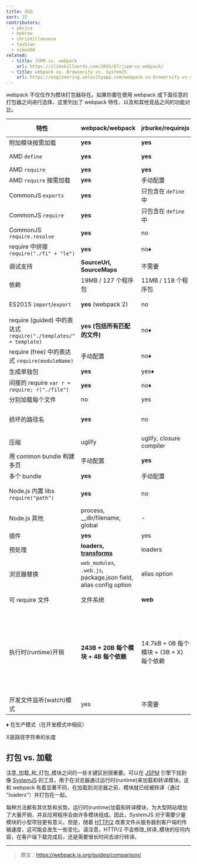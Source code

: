 ```yaml
---
title: 对比
sort: 25
contributors:
  - pksjce
  - bebraw
  - chrisVillanueva
  - tashian
  - simon04
related:
  - title: JSPM vs. webpack
    url: https://ilikekillnerds.com/2015/07/jspm-vs-webpack/
  - title: webpack vs. Browserify vs. SystemJS
    url: https://engineering.velocityapp.com/webpack-vs-browersify-vs-systemjs-for-spas-95b349a41fa0
---
```


webpack 不仅仅作为模块打包器存在。如果你要在使用 webpack 或下面任意的打包器之间进行选择，这里列出了 webpack 特性，以及和其他竞品之间的功能对比。

| 特性 | webpack/webpack | jrburke/requirejs | substack/node-browserify | jspm/jspm-cli | rollup/rollup | brunch/brunch |
|---------|-----------------|-------------------|--------------------------|---------------|---------------|---------------|
| 附加模块按需加载 | **yes** | **yes** | no | [System.import](https://github.com/systemjs/systemjs/blob/master/docs/system-api.md#systemimportmodulename--normalizedparentname---promisemodule) | no | no |
| AMD `define` | **yes** | **yes** | [deamdify](https://github.com/jaredhanson/deamdify) | yes | [rollup-plugin-amd](https://github.com/piuccio/rollup-plugin-amd) | yes |
| AMD `require` | **yes** | **yes** | no | yes | no | yes |
| AMD `require` 按需加载 | **yes** | 手动配置 | no | yes | no | no |
| CommonJS `exports` | **yes** | 只包含在 `define` 中 | **yes** | yes | [commonjs-plugin](https://github.com/rollup/rollup-plugin-commonjs) | yes |
| CommonJS `require` | **yes** | 只包含在 `define` 中 | **yes** | yes | [commonjs-plugin](https://github.com/rollup/rollup-plugin-commonjs) | yes |
| CommonJS `require.resolve` | **yes** | no | no | no | no | |
| require 中拼接 `require("./fi" + "le")` | **yes** | no♦ | no | no | no | |
| 调试支持 | **SourceUrl, SourceMaps** | 不需要 | SourceMaps | **SourceUrl, SourceMaps** | **SourceUrl, SourceMaps** | SourceMaps |
| 依赖 | 19MB / 127 个程序包 | 11MB / 118 个程序包 | **1.2MB / 1 个程序包** | 26MB / 131 个程序包 | ?MB / 3 个程序包 | |
| ES2015 `import`/`export` | **yes** (webpack 2) | no | no | **yes** | **yes** | yes, 通过 [es6 模块转换器](https://github.com/gcollazo/es6-module-transpiler-brunch)
| require (guided) 中的表达式 `require("./templates/" + template)` | **yes (包括所有匹配的文件)** | no♦ | no | no | no | no |
| require (free) 中的表达式 `require(moduleName)` | 手动配置 | no♦ | no | no | no | |
| 生成单独包 | **yes** | yes♦ | yes | yes | yes | yes |
| 间接的 require `var r = require; r("./file")` | **yes** | no♦ | no | no | no | |
| 分别加载每个文件 | no | yes | no | yes | no | no |
| 损坏的路径名 | **yes** | no | 部分 | yes | 不需要（路径名称不在包中） | no |
| 压缩 | uglify | uglify, closure compiler | [uglifyify](https://github.com/hughsk/uglifyify) | yes | [uglify-plugin](https://github.com/TrySound/rollup-plugin-uglify) | [UglifyJS-brunch](https://github.com/brunch/uglify-js-brunch)
| 用 common bundle 构建多页 | 手动配置 | **yes** | 手动配置 | 使用包算法 | no | no|
| 多个 bundle | **yes** | 手动配置 | 手动配置 | yes | no | yes |
| Node.js 内置 libs `require("path")` | **yes** | no | **yes** | **yes** | [node-resolve-plugin](https://github.com/rollup/rollup-plugin-node-resolve) | |
| Node.js 其他 | process, __dir/filename, global | - | process, __dir/filename, global | process, __dir/filename, global for cjs | global ([commonjs-plugin](https://github.com/rollup/rollup-plugin-commonjs)) | |
| 插件 | **yes** | yes | **yes** | yes | yes | yes |
| 预处理 | **loaders, [transforms](https://github.com/webpack/transform-loader)** | loaders | transforms | plugin translate | plugin transforms | compilers, optimizers |
| 浏览器替换 | `web_modules`, `.web.js`, package.json field, alias config option | alias option | package.json field, alias option | package.json, alias option | no | |
| 可 require 文件 | 文件系统 | **web** | 文件系统 | 通过插件 | 文件系统或通过插件 | 文件系统 |
| 执行时(runtime)开销 | **243B + 20B 每个模块 + 4B 每个依赖** | 14.7kB + 0B 每个模块 + (3B + X) 每个依赖 | 415B + 25B 每个模块 + (6B + 2X) 每个依赖 | 5.5kB for 自执行 bundle, 38kB 全部 loader 和 polyfill, 0 普通模块, 293B CJS, 139B ES2015 System.register before gzip | **none for ES2015 modules**（可能有其他格式） | |
| 开发文件监听(watch)模式 | yes | 不需要 | [watchify](https://github.com/substack/watchify) | 开发不需要 | [rollup-watch](https://github.com/rollup/rollup-watch) | yes |


♦ 在生产模式（在开发模式中相反）

X是路径字符串的长度


## 打包 vs. 加载

注意_加载_和_打包_模块之间的一些关键区别很重要。可以在 [JSPM](http://jspm.io/) 引擎下找到像 [SystemJS](https://github.com/systemjs/systemjs) 的工具，用于在浏览器通过运行时(runtime)来加载和转译模块。这和 webpack 有着显著不同，在加载到浏览器之前，模块就已经被转译（通过 "loaders"）并打包在一起。

每种方法都有其优势和劣势。运行时(runtime)加载和转译模块，为大型网站增加了大量开销，并且应用程序会由许多模块组成。因此，SystemJS 对于需要少量模块的小型项目更有意义。但是，随着 [HTTP/2](https://http2.github.io/) 改善文件从服务器到客户端的传输速度，这可能会发生一些变化。请注意，HTTP/2 不会修改_转译_模块的任何内容，在客户端下载完成后，还是需要很长时间去进行转译。

***

> 原文：https://webpack.js.org/guides/comparison/